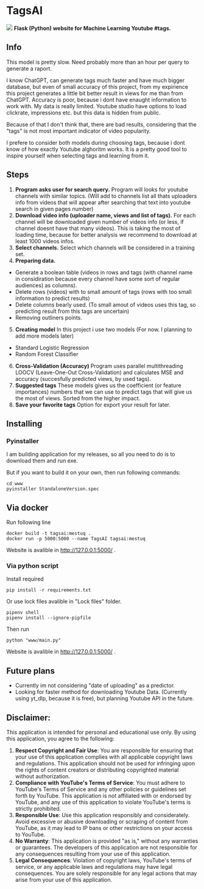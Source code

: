 # TagsAI

![](https://github.com/Mestuq/AI_YT_test/blob/main/www/static/logo.png)
**Flask (Python) website for Machine Learning Youtube #tags.**

## Info

This model is pretty slow. Need probably more than an hour per query to generate a raport.

I know ChatGPT, can generate tags much faster and have much bigger database, but even of small accuracy of this project, from my expirience this project generates a little bit better result in views for me than from ChatGPT.
Accuracy is poor, because i dont have enaught information to work with. My data is really limited. Youtube studio have options to load clickrate, impressions etc. but this data is hidden from public.

Because of that I don't think that, there are bad results, considering that the "tags" is not most important indicator of video popularity.

I prefere to consider both models during choosing tags, because i dont know of how exactly Youtube alghoritm works. It is a pretty good tool to inspire yourself when selecting tags and learning from it.

## Steps

1. **Program asks user for search query.**
   Program will looks for youtube channels with similar topics. (Will add to channels list all thats uploaders info from videos that will appear after searching that text into youtube search in given pages number)
2. **Download video info (uploader name, views and list of tags).**
   For each channel will be downloaded given number of videos info (or less, if channel doesnt have that many videos).
   This is taking the most of loading time, because for better analysis we recommend to download at least 1000 videos infos.
3. **Select channels.**
   Select which channels will be considered in a training set.
4. **Preparing data.**

- Generate a boolean table (videos in rows and tags (with channel name in considiration because every channel have some sort of regular audiences) as columns).
- Delete rows (videos) with to small amount of tags (rows with too small information to predict results)
- Delete columns bearly used. (To small amout of videos uses this tag, so predicting result from this tags are uncertain)
- Removing outliners points.

5. **Creating model**
   In this project i use two models (For now. I planning to add more models later)

- Standard Logistic Regression
- Random Forest Classifier

6. **Cross-Validation (Accuracy)**
   Program uses parallel multithreading LOOCV (Leave-One-Out Cross-Validation) and calculates MSE and accuracy (succesfully predicted views, by used tags).
7. **Suggested tags**
   These models gives us the coefficient (or feature importances) numbers that we can use to predict tags that will give us the most of views. Sorted from the higher impact.
8. **Save your favorite tags**
   Option for export your result for later.

## Installing

### Pyinstaller

I am building application for my releases, so all you need to do is to download them and run exe.

But if you want to build it on your own, then run following commands:

```
cd www
pyinstaller StandaloneVersion.spec
```

## Via docker

Run following line

```
docker build -t tagsai:mestuq .
docker run -p 5000:5000 --name TagsAI tagsai:mestuq
```

Website is avalible in http://127.0.0.1:5000/ .

### Via python script

Install required

```
pip install -r requirements.txt
```

Or use lock files avalible in "Lock files" folder.

```
pipenv shell
pipenv install --ignore-pipfile
```

Then run

```
python "www/main.py"
```

Website is avalible in http://127.0.0.1:5000/ .

## Future plans

- Currently im not considering "date of uploading" as a predictor.
- Looking for faster method for downloading Youtube Data. (Currently using yt_dlp, because it is free), but planning Youtube API in the future.

## Disclaimer:

This application is intended for personal and educational use only. By using this application, you agree to the following:
1. <b>Respect Copyright and Fair Use</b>: You are responsible for ensuring that your use of this application complies with all applicable copyright laws and regulations. This application should not be used for infringing upon the rights of content creators or distributing copyrighted material without authorization.
2. <b>Compliance with YouTube's Terms of Service</b>: You must adhere to YouTube's Terms of Service and any other policies or guidelines set forth by YouTube. This application is not affiliated with or endorsed by YouTube, and any use of this application to violate YouTube's terms is strictly prohibited.</li>
3. <b>Responsible Use</b>: Use this application responsibly and considerately. Avoid excessive or abusive downloading or scraping of content from YouTube, as it may lead to IP bans or other restrictions on your access to YouTube.
4. <b>No Warranty</b>: This application is provided "as is," without any warranties or guarantees. The developers of this application are not responsible for any consequences resulting from your use of this application.
5. <b>Legal Consequences</b>: Violation of copyright laws, YouTube's terms of service, or any applicable laws and regulations may have legal consequences. You are solely responsible for any legal actions that may arise from your use of this application.